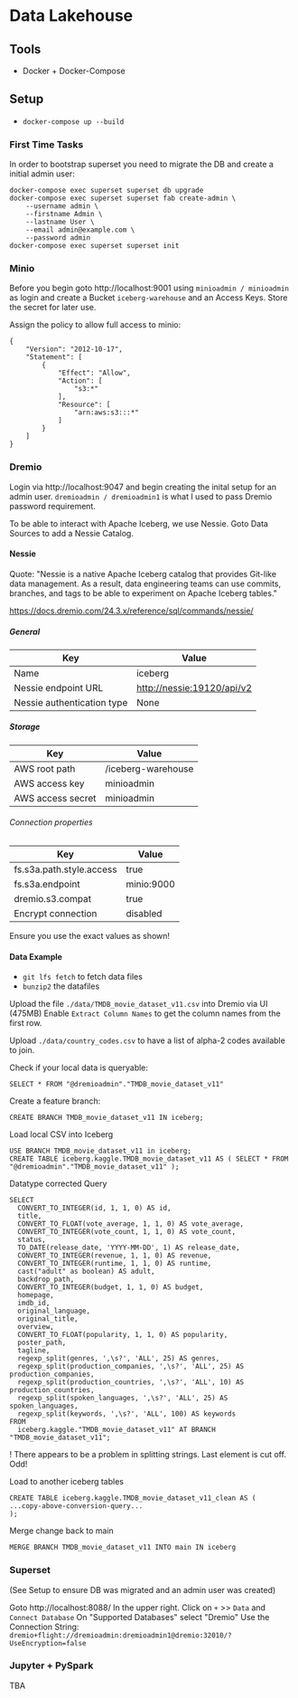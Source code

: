 # Data Lakehouse

## Tools

* Docker + Docker-Compose

## Setup

* `docker-compose up --build`

### First Time Tasks

In order to bootstrap superset you need to migrate the DB and create a initial admin user:

```
docker-compose exec superset superset db upgrade
docker-compose exec superset superset fab create-admin \
    --username admin \
    --firstname Admin \
    --lastname User \
    --email admin@example.com \
    --password admin
docker-compose exec superset superset init
```

### Minio

Before you begin goto http://localhost:9001 using `minioadmin / minioadmin` as login and create a Bucket `iceberg-warehouse` and an Access Keys. Store the secret for later use.

Assign the policy to allow full access to minio:

```
{
    "Version": "2012-10-17",
    "Statement": [
        {
            "Effect": "Allow",
            "Action": [
                "s3:*"
            ],
            "Resource": [
                "arn:aws:s3:::*"
            ]
        }
    ]
}
```

### Dremio

Login via http://localhost:9047 and begin creating the inital setup for an admin user. `dremioadmin / dremioadmin1` is what I used to pass Dremio password requirement.

To be able to interact with Apache Iceberg, we use Nessie.
Goto Data Sources to add a Nessie Catalog.

#### Nessie

Quote: "Nessie is a native Apache Iceberg catalog that provides Git-like data management. As a result, data engineering teams can use commits, branches, and tags to be able to experiment on Apache Iceberg tables."

https://docs.dremio.com/24.3.x/reference/sql/commands/nessie/


##### General

| Key                     | Value                                |
|-------------------------|--------------------------------------|
| Name                    | iceberg                              |
| Nessie endpoint URL     | [http://nessie:19120/api/v2](http://nessie:19120/api/v2) |
| Nessie authentication type | None                             |

##### Storage

| Key                        | Value                              |
|----------------------------|------------------------------------|
| AWS root path              | /iceberg-warehouse                 |
| AWS access key | minioadmin |
| AWS access secret | minioadmin |

###### Connection properties

| Key                        | Value                              |
|----------------------------|------------------------------------|
| fs.s3a.path.style.access   | true                               |
| fs.s3a.endpoint            | minio:9000                         |
| dremio.s3.compat           | true                               |
| Encrypt connection         | disabled                           |

Ensure you use the exact values as shown!

#### Data Example

* `git lfs fetch` to fetch data files
* `bunzip2` the datafiles

Upload the file `./data/TMDB_movie_dataset_v11.csv` into Dremio via UI (475MB)
Enable `Extract Column Names` to get the column names from the first row.

Upload `./data/country_codes.csv` to have a list of alpha-2 codes available to join.

Check if your local data is queryable:
```
SELECT * FROM "@dremioadmin"."TMDB_movie_dataset_v11"
```

Create a feature branch:
```
CREATE BRANCH TMDB_movie_dataset_v11 IN iceberg;
```

Load local CSV into Iceberg

```
USE BRANCH TMDB_movie_dataset_v11 in iceberg;
CREATE TABLE iceberg.kaggle.TMDB_movie_dataset_v11 AS ( SELECT * FROM "@dremioadmin"."TMDB_movie_dataset_v11" );
```

Datatype corrected Query
```
SELECT
  CONVERT_TO_INTEGER(id, 1, 1, 0) AS id,
  title,
  CONVERT_TO_FLOAT(vote_average, 1, 1, 0) AS vote_average,
  CONVERT_TO_INTEGER(vote_count, 1, 1, 0) AS vote_count,
  status,
  TO_DATE(release_date, 'YYYY-MM-DD', 1) AS release_date,
  CONVERT_TO_INTEGER(revenue, 1, 1, 0) AS revenue,
  CONVERT_TO_INTEGER(runtime, 1, 1, 0) AS runtime,
  cast("adult" as boolean) AS adult,
  backdrop_path,
  CONVERT_TO_INTEGER(budget, 1, 1, 0) AS budget,
  homepage,
  imdb_id,
  original_language,
  original_title,
  overview,
  CONVERT_TO_FLOAT(popularity, 1, 1, 0) AS popularity,
  poster_path,
  tagline,
  regexp_split(genres, ',\s?', 'ALL', 25) AS genres,
  regexp_split(production_companies, ',\s?', 'ALL', 25) AS production_companies,
  regexp_split(production_countries, ',\s?', 'ALL', 10) AS production_countries,
  regexp_split(spoken_languages, ',\s?', 'ALL', 25) AS spoken_languages,
  regexp_split(keywords, ',\s?', 'ALL', 100) AS keywords
FROM
  iceberg.kaggle."TMDB_movie_dataset_v11" AT BRANCH "TMDB_movie_dataset_v11";
```

! There appears to be a problem in splitting strings. Last element is cut off. Odd!

Load to another iceberg tables
```
CREATE TABLE iceberg.kaggle.TMDB_movie_dataset_v11_clean AS (
...copy-above-conversion-query...
);
```

Merge change back to main
```
MERGE BRANCH TMDB_movie_dataset_v11 INTO main IN iceberg
```

### Superset

(See Setup to ensure DB was migrated and an admin user was created)

Goto http://localhost:8088/
In the upper right. Click on `+` >> `Data` and `Connect Database`
On "Supported Databases" select "Dremio"
Use the Connection String: `dremio+flight://dremioadmin:dremioadmin1@dremio:32010/?UseEncryption=false`

### Jupyter + PySpark

TBA
